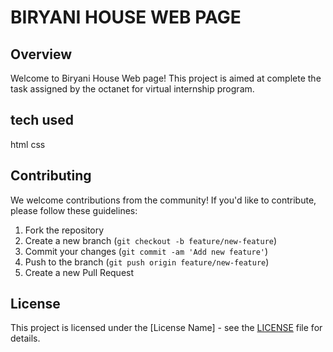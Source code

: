 # BIRYANI HOUSE WEB PAGE

## Overview

Welcome to Biryani House Web page! This project is aimed at complete the task assigned by the octanet for virtual internship program. 

## tech used
html
css


## Contributing

We welcome contributions from the community! If you'd like to contribute, please follow these guidelines:

1. Fork the repository
2. Create a new branch (`git checkout -b feature/new-feature`)
3. Commit your changes (`git commit -am 'Add new feature'`)
4. Push to the branch (`git push origin feature/new-feature`)
5. Create a new Pull Request

## License

This project is licensed under the [License Name] - see the [LICENSE](LICENSE) file for details.
